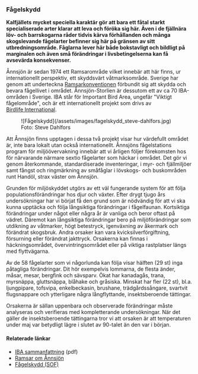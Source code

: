 ### Fågelskydd

**Kalfjällets mycket speciella karaktär gör att bara ett fåtal starkt specialiserade arter klarar att leva och föröka sig här. Även i de fjällnära löv- och barrskogarna råder tidvis kärva förhållanden och många skogslevande fågelarter befinner sig här på gränsen av sitt utbredningsområde. Fåglarna lever här både bokstavligt och bildligt på marginalen och även små förändringar i livsbetingelserna kan få avsevärda konsekvenser.**

Ånnsjön är sedan 1974 ett Ramsarområde vilket innebär att här finns, ur internationellt perspektiv, ett skyddsvärt våtmarksområde. Sverige har genom att underteckna [Ramsarkonventionen][1] förbundit sig att skydda och bevara fågellivet i området. Ånnsjön-Storlien är dessutom ett av ca 70 IBA-områden i Sverige. IBA står för Important Bird Area, ungefär "Viktigt fågelområde", och är ett internationellt projekt som drivs av [Birdlife&nbsp;International][2].

<figure>![Fågelskydd](/assets/images/fagelskydd_steve-dahlfors.jpg)<figcaption><span class="owner">Foto: Steve Dahlfors</span></figcaption></figure>

Att Ånnsjön finns upptagen i dessa två projekt visar hur värdefullt området är, inte bara lokalt utan också internationellt. Ånnsjöns fågelstations program för miljöövervakning innebär att vi årligen följer förekomsten hos för närvarande närmare sextio fågelarter som häckar i området. Det gör vi genom återkommande, standardiserade inventeringar, i myr- och fjällmiljöer samt fångst och ringmärkning av småfåglar i lövskogs- och buskområden runt Handöl, strax väster om Ånnsjön.

Grunden för miljöskyddet utgörs av ett väl fungerande system för att följa populationsförändringar hos djur och växter. Efter drygt tjugo års undersökningar har vi börjat få den grund som är nödvändig för att vi ska kunna upptäcka och följa långsiktiga förändringar i fågelfaunan. Kortsiktiga förändringar under något eller några år är vanliga och beror oftast på vädret. Däremot kan långsiktiga förändringar bero på miljöförändringar som utdikning av våtmarker, högt betestryck, igenväxning av åkermark och förändrat skogsbruk. Andra orsaker kan vara kvicksilverförgiftning, försurning eller förändrat jakttryck. Orsakerna kan finnas i häckningsområdet, övervintringsområdet eller på viktiga rastplatser längs med flyttvägarna.

Av de 58 fågelarter som vi någorlunda kan följa visar hälften (29 st) inga påtagliga förändringar. Dit hör exempelvis lommarna, de flesta änder, måsar, mesar, bergfink och sävsparv. Ökat har kanadagås, trana, myrsnäppa, gluttsnäppa, blåhake och gråsiska. Minskat har fler (22 st), bl.a. ljungpipare, tofsvipa, enkelbeckasin, brushane, trädgårdssångare, svartvit flugsnappare och ytterligare några långflyttande, insektsberoende tättingar.

Orsakerna är sällan uppenbara och observerade förändringar måste analyseras och verifieras med kompletterande undersökningar. När det gäller de insektsberoende tättingarna tror vi att orsaken är att temperaturen under maj var betydligt lägre i slutet av 90-talet än den var i början.

#### Relaterade länkar
- [IBA sammanfattning](/file/iba/iba-sammanfattning.pdf) (pdf)
- [Ramsar om Ånnsjön](https://rsis.ramsar.org/ris/26)
- [Fågelskydd (SOF)](http://www.sofnet.org/sveriges-ornitologiska-forening/fagelskydd/)

[1]: <http://ramsar.org>
[2]: <http://birdlife.org>